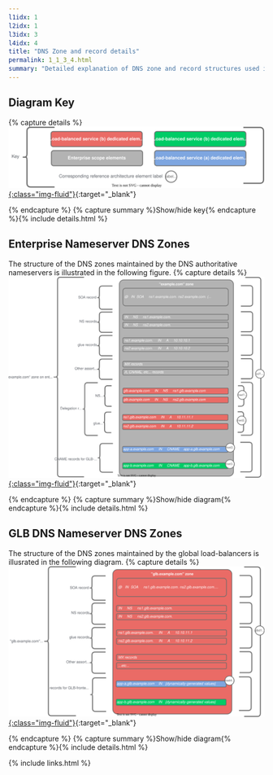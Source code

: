 ```yaml
---
l1idx: 1
l2idx: 1
l3idx: 3
l4idx: 4
title: "DNS Zone and record details"
permalink: 1_1_3_4.html
summary: "Detailed explanation of DNS zone and record structures used in this architecture."
---
```


## Diagram Key

{% capture details %}
[![image](./dglb-zones-key.drawio.svg){:class="img-fluid"}](./pages/1/1%20(dglb)/dglb-zones-key.drawio.svg){:target="_blank"}

{% endcapture %}
{% capture summary %}Show/hide key{% endcapture %}{% include details.html %}

## Enterprise Nameserver DNS Zones

The structure of the DNS zones maintained by the DNS authoritative nameservers is illustrated in the following figure.
{% capture details %}
[![image](./dglb-zones-1.drawio.svg){:class="img-fluid"}](./pages/1/1%20(dglb)/dglb-zones-1.drawio.svg){:target="_blank"}

{% endcapture %}
{% capture summary %}Show/hide diagram{% endcapture %}{% include details.html %}

## GLB DNS Nameserver DNS Zones

The structure of the DNS zones maintained by the global load-balancers is illusrated in the following diagram.
{% capture details %}
[![image](./dglb-zones-2.drawio.svg){:class="img-fluid"}](./pages/1/1%20(dglb)/dglb-zones-2.drawio.svg){:target="_blank"}

{% endcapture %}
{% capture summary %}Show/hide diagram{% endcapture %}{% include details.html %}

{% include links.html %}